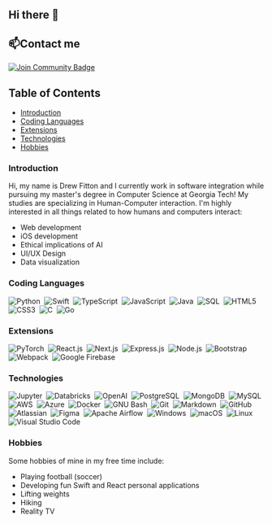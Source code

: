 ## Hi there 👋


##  📫Contact me
<a href="drew.fitton1950@gmail.com"><img src="https://img.shields.io/badge/-Gmail-05122A?style=flat&logo=gmail" alt="Join Community Badge"/></a>

## Table of Contents

* [Introduction](#introduction)
* [Coding Languages](#coding-languages)
* [Extensions](#extensions)
* [Technologies](#technologies)
* [Hobbies](#hobbies)

### Introduction
Hi, my name is Drew Fitton and I currently work in software integration while pursuing my master's degree in Computer Science at Georgia Tech! My studies are specializing in Human-Computer interaction. I'm highly interested in all things related to how humans and computers interact:
- Web development
- iOS development
- Ethical implications of AI
- UI/UX Design
- Data visualization

### Coding Languages
![Python](https://img.shields.io/badge/-Python-05122A?style=flat&logo=python)&nbsp;
![Swift](https://img.shields.io/badge/-Swift-05122A?style=flat&logo=swift&logoColor=red)&nbsp;
![TypeScript](https://img.shields.io/badge/-TypseScript-05122A?style=flat&logo=typescript&logoColor=blue)&nbsp;
![JavaScript](https://img.shields.io/badge/-JavaScript-05122A?style=flat&logo=javascript)&nbsp;
![Java](https://img.shields.io/badge/-Java-05122A?style=flat&logo=CoffeeScript)&nbsp;
![SQL](https://img.shields.io/badge/-SQL-05122A?style=flat&logo=SQLite)&nbsp;
![HTML5](https://img.shields.io/badge/-HTML5-05122A?style=flat&logo=HTML5)&nbsp;
![CSS3](https://img.shields.io/badge/-CSS3-05122A?style=flat&logo=CSS3&logoColor=1572B6)&nbsp;
![C](https://img.shields.io/badge/-C-05122A?style=flat&logo=C&logoColor=1572B6)&nbsp;
![Go](https://img.shields.io/badge/-Go-05122A?style=flat&logo=Go&logoColor=1572B6)&nbsp;

### Extensions
![PyTorch](https://img.shields.io/badge/-PyTorch-05122A?style=flat&logo=pytorch)&nbsp;
![React.js](https://img.shields.io/badge/-React.js-05122A?style=flat&logo=react)&nbsp;
![Next.js](https://img.shields.io/badge/-Next.js-05122A?style=flat&logo=nextdotjs&logoColor=FEFEFE)&nbsp;
![Express.js](https://img.shields.io/badge/-Express.js-05122A?style=flat&logo=express&logoColor=white)&nbsp;
![Node.js](https://img.shields.io/badge/-Node.js-05122A?style=flat&logo=node.js)&nbsp;
![Bootstrap](https://img.shields.io/badge/-Bootstrap-05122A?style=flat&logo=bootstrap&logoColor=563D7C)&nbsp;
![Webpack](https://img.shields.io/badge/-Webpack-05122A?style=flat&logo=webpack)&nbsp;
![Google Firebase](https://img.shields.io/badge/-Firebase-05122A?style=flat&logo=firebase)&nbsp;

### Technologies
![Jupyter](https://img.shields.io/badge/-Jupyter-05122A?style=flat&logo=Jupyter)&nbsp;
![Databricks](https://img.shields.io/badge/-Databricks-05122A?style=flat&logo=databricks)&nbsp;
![OpenAI](https://img.shields.io/badge/-OpenAi-05122A?style=flat&logo=OpenAI)&nbsp;
![PostgreSQL](https://img.shields.io/badge/-PostgreSQL-05122A?style=flat&logo=PostgreSQL)&nbsp;
![MongoDB](https://img.shields.io/badge/-MongoDB-05122A?style=flat&logo=MongoDB)&nbsp;
![MySQL](https://img.shields.io/badge/-MySQL-05122A?style=flat&logo=MySQL)&nbsp;
![AWS](https://img.shields.io/badge/-AWS-05122A?style=flat&logo=amazonwebservices)&nbsp;
![Azure](https://img.shields.io/badge/-Azure-05122A?style=flat&logo=Azure-DevOps)&nbsp;
![Docker](https://img.shields.io/badge/-Docker-05122A?style=flat&logo=docker)&nbsp;
![GNU Bash](https://img.shields.io/badge/-GNU%20Bash-05122A?style=flat&logo=GNU-Bash)&nbsp;
![Git](https://img.shields.io/badge/-Git-05122A?style=flat&logo=git)&nbsp;
![Markdown](https://img.shields.io/badge/-Markdown-05122A?style=flat&logo=markdown)&nbsp;
![GitHub](https://img.shields.io/badge/-GitHub-05122A?style=flat&logo=github)&nbsp;
![Atlassian](https://img.shields.io/badge/-Atlassian%20Suite-05122A?style=flat&logo=atlassian&logoColor=blue)&nbsp;
![Figma](https://img.shields.io/badge/-Figma-05122A?style=flat&logo=figma)&nbsp;
![Apache Airflow](https://img.shields.io/badge/-ApacheAirflow-05122A?style=flat&logo=apacheairflow)&nbsp;
![Windows](https://img.shields.io/badge/-Windows-05122A?style=flat&logo=Windows)&nbsp;
![macOS](https://img.shields.io/badge/-macOS-05122A?style=flat&logo=macOS)&nbsp;
![Linux](https://img.shields.io/badge/-Linux-05122A?style=flat&logo=Linux)&nbsp;
![Visual Studio Code](https://img.shields.io/badge/-Visual%20Studio%20Code-05122A?style=flat&logo=visual-studio-code&logoColor=007ACC)&nbsp;

### Hobbies
Some hobbies of mine in my free time include:
- Playing football (soccer)
- Developing fun Swift and React personal applications
- Lifting weights
- Hiking
- Reality TV

<!--
**drewfitton/drewfitton** is a ✨ _special_ ✨ repository because its `README.md` (this file) appears on your GitHub profile.

Here are some ideas to get you started:

- 🔭 I’m currently working on ...
- 🌱 I’m currently learning ...
- 👯 I’m looking to collaborate on ...
- 🤔 I’m looking for help with ...
- 💬 Ask me about ...
- 📫 How to reach me: ...
- 😄 Pronouns: ...
- ⚡ Fun fact: ...
-->
